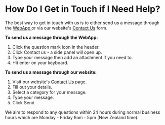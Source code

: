 # How Do I Get in Touch if I Need Help?

The best way to get in touch with us is to either send us a message through the [WebApp ](https://control.predicthq.com/)or via our website's [Contact Us](https://www.predicthq.com/contact) form.

**To send us a message through the WebApp:**

1. Click the question mark icon in the header.
2. Click Contact us - a side panel will open up.
3. Type your message then add an attachment if you need to.
4. Hit enter on your keyboard.

**To send us a message through our website:**

1. Visit our website's [Contact Us](https://www.predicthq.com/contact) page.
2. Fill out your details.
3. Select a category for your message.
4. Type your message.
5. Click Send.

We aim to respond to any questions within 24 hours during normal business hours which are Monday - Friday 9am - 5pm (New Zealand time).
